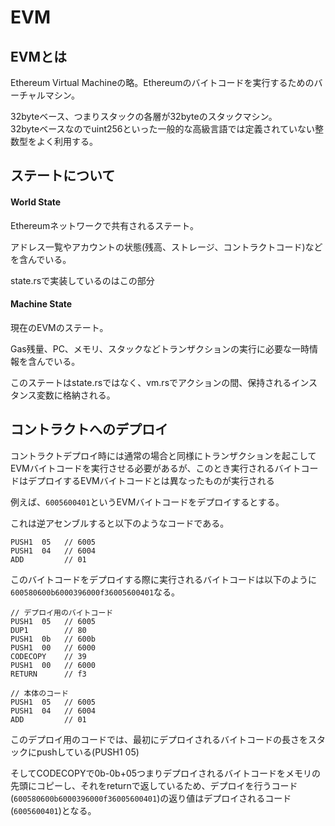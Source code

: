 # EVM

## EVMとは

Ethereum Virtual Machineの略。Ethereumのバイトコードを実行するためのバーチャルマシン。  

32byteベース、つまりスタックの各層が32byteのスタックマシン。  
32byteベースなのでuint256といった一般的な高級言語では定義されていない整数型をよく利用する。

## ステートについて

#### World State

Ethereumネットワークで共有されるステート。

アドレス一覧やアカウントの状態(残高、ストレージ、コントラクトコード)などを含んでいる。

state.rsで実装しているのはこの部分

#### Machine State

現在のEVMのステート。

Gas残量、PC、メモリ、スタックなどトランザクションの実行に必要な一時情報を含んでいる。

このステートはstate.rsではなく、vm.rsでアクションの間、保持されるインスタンス変数に格納される。

## コントラクトへのデプロイ

コントラクトデプロイ時には通常の場合と同様にトランザクションを起こしてEVMバイトコードを実行させる必要があるが、このとき実行されるバイトコードはデプロイするEVMバイトコードとは異なったものが実行される

例えば、`6005600401`というEVMバイトコードをデプロイするとする。

これは逆アセンブルすると以下のようなコードである。

```
PUSH1  05   // 6005 
PUSH1  04   // 6004
ADD         // 01
```

このバイトコードをデプロイする際に実行されるバイトコードは以下のように`600580600b6000396000f36005600401`なる。

```
// デプロイ用のバイトコード
PUSH1  05   // 6005 
DUP1        // 80
PUSH1  0b   // 600b 
PUSH1  00   // 6000
CODECOPY    // 39 
PUSH1  00   // 6000 
RETURN      // f3 

// 本体のコード
PUSH1  05   // 6005 
PUSH1  04   // 6004
ADD         // 01
```

このデプロイ用のコードでは、最初にデプロイされるバイトコードの長さをスタックにpushしている(PUSH1 05)

そしてCODECOPYで0b-0b+05つまりデプロイされるバイトコードをメモリの先頭にコピーし、それをreturnで返しているため、デプロイを行うコード(`600580600b6000396000f36005600401`)の返り値はデプロイされるコード(`6005600401`)となる。

